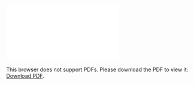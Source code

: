 <object data="christ-in-song/CIS1908pdfs/490.pdf" type="application/pdf" width="100%" height="1024px">
    <embed src="christ-in-song/CIS1908pdfs/490.pdf">
        <p>This browser does not support PDFs. Please download the PDF to view it: <a href="christ-in-song/CIS1908pdfs/490.pdf">Download PDF</a>.</p>
    </embed>
</object>
